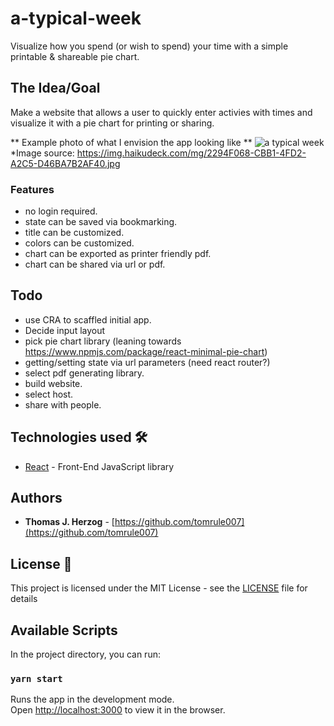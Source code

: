 # a-typical-week
Visualize how you spend (or wish to spend) your time with a simple printable & shareable pie chart.

## The Idea/Goal
Make a website that allows a user to quickly enter activies with times and visualize it with a pie chart for printing or sharing.

** Example photo of what I envision the app looking like **
![a typical week](https://img.haikudeck.com/mg/2294F068-CBB1-4FD2-A2C5-D46BA7B2AF40.jpg)
*Image source: https://img.haikudeck.com/mg/2294F068-CBB1-4FD2-A2C5-D46BA7B2AF40.jpg

### Features
- no login required.
- state can be saved via bookmarking.
- title can be customized.
- colors can be customized.
- chart can be exported as printer friendly pdf.
- chart can be shared via url or pdf.

## Todo
- use CRA to scaffled initial app.
- Decide input layout
- pick pie chart library (leaning towards https://www.npmjs.com/package/react-minimal-pie-chart)
- getting/setting state via url parameters (need react router?)
- select pdf generating library.
- build website.
- select host.
- share with people.

## Technologies used 🛠️

- [React](https://reactjs.org/) - Front-End JavaScript library

## Authors

- **Thomas J. Herzog** - [https://github.com/tomrule007](https://github.com/tomrule007)

## License 📄

This project is licensed under the MIT License - see the [LICENSE](LICENSE) file for details

## Available Scripts

In the project directory, you can run:

### `yarn start`

Runs the app in the development mode.<br />
Open [http://localhost:3000](http://localhost:3000) to view it in the browser.
